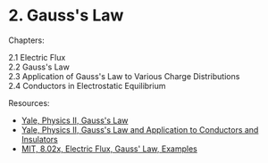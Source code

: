 # 2. Gauss's Law

Chapters:

2.1 Electric Flux\
2.2 Gauss's Law\
2.3 Application of Gauss's Law to Various Charge Distributions\
2.4 Conductors in Electrostatic Equilibrium

Resources: 
- [Yale, Physics II, Gauss's Law](https://www.youtube.com/watch?v=e9c5Wpu4WSI&list=PLD07B2225BB40E582&index=3)
- [Yale, Physics II, Gauss's Law and Application to Conductors and Insulators](https://www.youtube.com/watch?v=Hlj5vGOSQlY&list=PLD07B2225BB40E582&index=4) 
- [MIT, 8.02x, Electric Flux, Gauss' Law, Examples](https://www.youtube.com/watch?v=Zu2gomaDqnM&list=PLyQSN7X0ro2314mKyUiOILaOC2hk6Pc3j&index=4)
